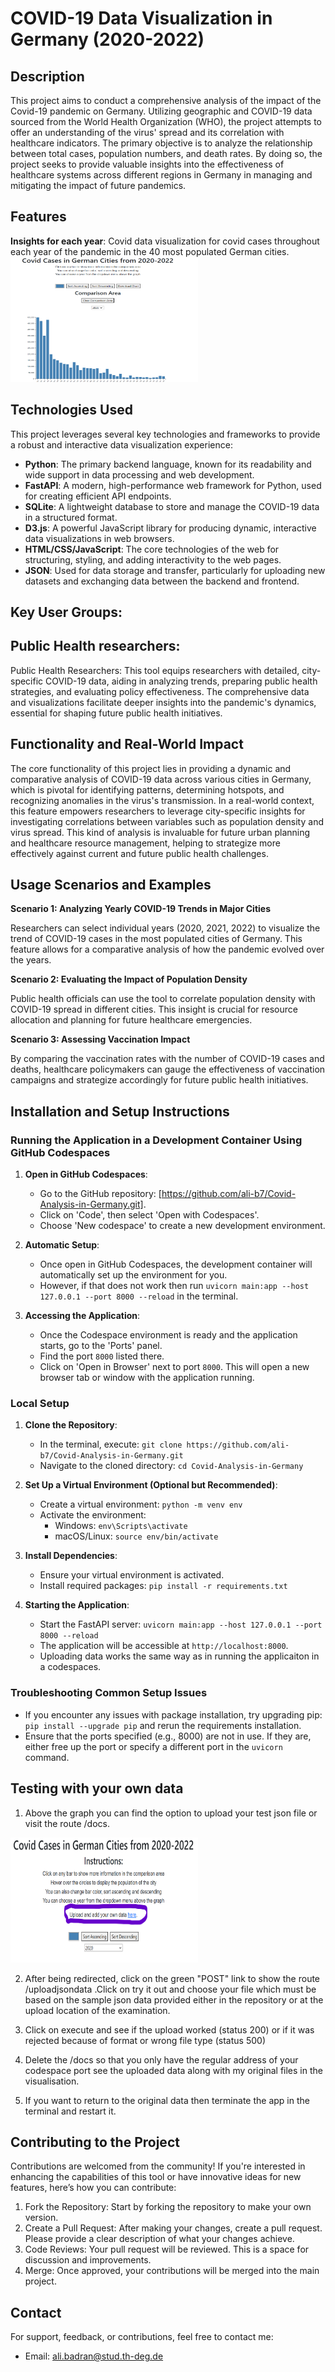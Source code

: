 # COVID-19 Data Visualization in Germany (2020-2022)

## Description
This project aims to conduct a comprehensive analysis of the impact of the Covid-19 pandemic on Germany. Utilizing geographic and COVID-19 data sourced from the World Health Organization (WHO), the project attempts to offer an understanding of the virus' spread and its correlation with healthcare indicators. The primary objective is to analyze the relationship between total cases, population numbers, and death rates. By doing so, the project seeks to provide valuable insights into the effectiveness of healthcare systems across different regions in Germany in managing and mitigating the impact of future pandemics.

## Features

**Insights for each year**: Covid data visualization for covid cases throughout each year of the pandemic in the 40 most populated German cities.  
<img src="Images/graph1.png" width="300" height="200" alt="Insights for each year">

## Technologies Used

This project leverages several key technologies and frameworks to provide a robust and interactive data visualization experience:

- **Python**: The primary backend language, known for its readability and wide support in data processing and web development.
- **FastAPI**: A modern, high-performance web framework for Python, used for creating efficient API endpoints.
- **SQLite**: A lightweight database to store and manage the COVID-19 data in a structured format.
- **D3.js**: A powerful JavaScript library for producing dynamic, interactive data visualizations in web browsers.
- **HTML/CSS/JavaScript**: The core technologies of the web for structuring, styling, and adding interactivity to the web pages.
- **JSON**: Used for data storage and transfer, particularly for uploading new datasets and exchanging data between the backend and frontend.


## Key User Groups: 

## Public Health researchers:
Public Health Researchers: This tool equips researchers with detailed, city-specific COVID-19 data, aiding in analyzing trends, preparing public health strategies, and evaluating policy effectiveness. The comprehensive data and visualizations facilitate deeper insights into the pandemic's dynamics, essential for shaping future public health initiatives.

## Functionality and Real-World Impact

The core functionality of this project lies in providing a dynamic and comparative analysis of COVID-19 data across various cities in Germany, which is pivotal for identifying patterns, determining hotspots, and recognizing anomalies in the virus's transmission. In a real-world context, this feature empowers researchers to leverage city-specific insights for investigating correlations between variables such as population density and virus spread. This kind of analysis is invaluable for future urban planning and healthcare resource management, helping to strategize more effectively against current and future public health challenges.

## Usage Scenarios and Examples
**Scenario 1: Analyzing Yearly COVID-19 Trends in Major Cities**

Researchers can select individual years (2020, 2021, 2022) to visualize the trend of COVID-19 cases in the most populated cities of Germany. This feature allows for a comparative analysis of how the pandemic evolved over the years.  

**Scenario 2: Evaluating the Impact of Population Density**

Public health officials can use the tool to correlate population density with COVID-19 spread in different cities. This insight is crucial for resource allocation and planning for future healthcare emergencies.  

**Scenario 3: Assessing Vaccination Impact**

By comparing the vaccination rates with the number of COVID-19 cases and deaths, healthcare policymakers can gauge the effectiveness of vaccination campaigns and strategize accordingly for future public health initiatives.
  

## Installation and Setup Instructions

### Running the Application in a Development Container Using GitHub Codespaces

1. **Open in GitHub Codespaces**:
   - Go to the GitHub repository: [https://github.com/ali-b7/Covid-Analysis-in-Germany.git].
   - Click on 'Code', then select 'Open with Codespaces'.
   - Choose 'New codespace' to create a new development environment.

2. **Automatic Setup**:
   - Once open in GitHub Codespaces, the development container will automatically set up the environment for you.  
   - However, if that does not work then run `uvicorn main:app --host 127.0.0.1 --port 8000 --reload` in the terminal. 

3. **Accessing the Application**:
   - Once the Codespace environment is ready and the application starts, go to the 'Ports' panel.
   - Find the port `8000` listed there.
   - Click on 'Open in Browser' next to port `8000`. This will open a new browser tab or window with the application running.

### Local Setup

1. **Clone the Repository**:
   - In the terminal, execute: `git clone https://github.com/ali-b7/Covid-Analysis-in-Germany.git`
   - Navigate to the cloned directory: `cd Covid-Analysis-in-Germany`

2. **Set Up a Virtual Environment (Optional but Recommended)**:
   - Create a virtual environment: `python -m venv env`
   - Activate the environment:
     - Windows: `env\Scripts\activate`
     - macOS/Linux: `source env/bin/activate`

3. **Install Dependencies**:
   - Ensure your virtual environment is activated.
   - Install required packages: `pip install -r requirements.txt`

4. **Starting the Application**:
   - Start the FastAPI server: `uvicorn main:app --host 127.0.0.1 --port 8000 --reload`
   - The application will be accessible at `http://localhost:8000`.
   - Uploading data works the same way as in running the applicaiton in a codespaces.


### Troubleshooting Common Setup Issues

- If you encounter any issues with package installation, try upgrading pip: `pip install --upgrade pip` and rerun the requirements installation.
- Ensure that the ports specified (e.g., 8000) are not in use. If they are, either free up the port or specify a different port in the `uvicorn` command.


## Testing with your own data
1. Above the graph you can find the option to upload your test json file or visit the route /docs.  
<img src="Images/upload.png" width="300" height="200" alt="upload function">  

2.  After being redirected, click on the green "POST" link to show the route  /uploadjsondata .Click on  try it out and choose your file which must be based on the sample json data provided either in the repository or at the upload location of the examination.

3. Click on execute and see if the upload worked (status 200) or if it was rejected because of format or wrong file type (status 500)

4. Delete the /docs so that you only have the regular address of your codespace port
see the uploaded data along with my original files in the visualisation.

5. If you want to return to the original data then terminate the app in the terminal and restart it.

## Contributing to the Project
 Contributions are welcomed from the community! If you're interested in enhancing the capabilities of this tool or have innovative ideas for new features, here’s how you can contribute:

1. Fork the Repository: Start by forking the repository to make your own version.
2. Create a Pull Request: After making your changes, create a pull request. Please provide a clear description of what your changes achieve.
3. Code Reviews: Your pull request will be reviewed. This is a space for discussion and improvements.
4. Merge: Once approved, your contributions will be merged into the main project.


## Contact
For support, feedback, or contributions, feel free to contact me:

- Email: ali.badran@stud.th-deg.de